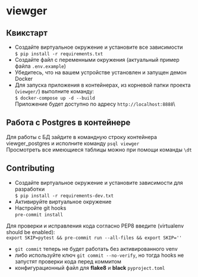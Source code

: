 # viewger


## Квикстарт
- Создайте виртуальное окружение и установите все зависимости\
`$ pip install -r requirements.txt`
- Создайте файл с переменными окружения (актуальный пример файла `.env.example`)
- Убедитесь, что на вашем устройстве установлен и запущен демон Docker
- Для запуска приложения в контейнерах, из корневой папки проекта (`viewger/`) выполните команду:\
`$ docker-compose up -d --build`\
Приложение будет доступно по адресу `http://localhost:8888`\

## Работа с Postgres в контейнере
Для работы с БД зайдите в командную строку контейнера viewger_postgres и исполните команду `psql viewger`\
Просмотреть все имеющиеся таблицы можно при помощи команды `\dt`

## Contributing
- Создайте виртуальное окружение и установите зависимости для разработки\
`$ pip install -r requirements-dev.txt`
- Активируйте виртуальное окружение
- Настройте git hooks\
`pre-commit install`

Для проверки и исправления кода согласно PEP8 введите (virtualenv should be enabled):\
`export SKIP=pytest && pre-commit
 run --all-files && export SKIP=''`
- `git commit` теперь не будет работать без активированного venv
- либо используйте ключ `git commit --no-verify`,
 но тогда hooks не запустят проверки кода перед коммитом
- конфигурационный файл для **flake8** и **black** `pyproject.toml`
